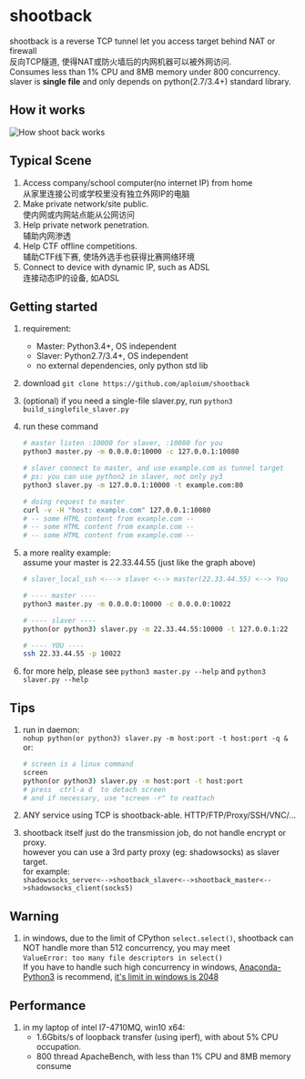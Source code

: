 # shootback

shootback is a reverse TCP tunnel let you access target behind NAT or firewall  
反向TCP隧道, 使得NAT或防火墙后的内网机器可以被外网访问.  
Consumes less than 1% CPU and 8MB memory under 800 concurrency.  
slaver is __single file__ and only depends on python(2.7/3.4+) standard library.

## How it works

![How shoot back works](https://raw.githubusercontent.com/aploium/shootback/static/graph.png)


## Typical Scene

1. Access company/school computer(no internet IP) from home  
   从家里连接公司或学校里没有独立外网IP的电脑
2. Make private network/site public.  
   使内网或内网站点能从公网访问
3. Help private network penetration.  
   辅助内网渗透
4. Help CTF offline competitions.  
   辅助CTF线下赛, 使场外选手也获得比赛网络环境
5. Connect to device with dynamic IP, such as ADSL  
   连接动态IP的设备, 如ADSL

## Getting started

1. requirement:
    * Master: Python3.4+, OS independent
    * Slaver: Python2.7/3.4+, OS independent
    * no external dependencies, only python std lib
2. download `git clone https://github.com/aploium/shootback`
3. (optional) if you need a single-file slaver.py, run `python3 build_singlefile_slaver.py`
4. run these command
    ```bash
    # master listen :10000 for slaver, :10080 for you
    python3 master.py -m 0.0.0.0:10000 -c 127.0.0.1:10080
    
    # slaver connect to master, and use example.com as tunnel target
    # ps: you can use python2 in slaver, not only py3
    python3 slaver.py -m 127.0.0.1:10000 -t example.com:80
    
    # doing request to master
    curl -v -H "host: example.com" 127.0.0.1:10080
    # -- some HTML content from example.com --
    # -- some HTML content from example.com --
    # -- some HTML content from example.com --
    ```
5. a more reality example:  
    assume your master is 22.33.44.55 (just like the graph above)
    ```bash
    # slaver_local_ssh <---> slaver <--> master(22.33.44.55) <--> You
    
    # ---- master ----
    python3 master.py -m 0.0.0.0:10000 -c 0.0.0.0:10022
    
    # ---- slaver ----
    python(or python3) slaver.py -m 22.33.44.55:10000 -t 127.0.0.1:22
    
    # ---- YOU ----
    ssh 22.33.44.55 -p 10022
    ```

6. for more help, please see `python3 master.py --help` and `python3 slaver.py --help`

## Tips

1. run in daemon:  
    `nohup python(or python3) slaver.py -m host:port -t host:port -q &`  
    or:
    ```bash
    # screen is a linux command
    screen
    python(or python3) slaver.py -m host:port -t host:port
    # press  ctrl-a d  to detach screen
    # and if necessary, use "screen -r" to reattach
    ```

2. ANY service using TCP is shootback-able.  HTTP/FTP/Proxy/SSH/VNC/...

3. shootback itself just do the transmission job, do not handle encrypt or proxy.  
    however you can use a 3rd party proxy (eg: shadowsocks) as slaver target.  
    for example:  
    `shadowsocks_server<-->shootback_slaver<-->shootback_master<-->shadowsocks_client(socks5)`

## Warning

1. in windows, due to the limit of CPython `select.select()`,
   shootback can NOT handle more than 512 concurrency, you may meet  
    `ValueError: too many file descriptors in select()`  
   If you have to handle such high concurrency in windows,
   [Anaconda-Python3](https://www.continuum.io/downloads) is recommend,
   [it's limit in windows is 2048](https://github.com/ContinuumIO/anaconda-issues/issues/1241)


## Performance

1. in my laptop of intel I7-4710MQ, win10 x64:
    * 1.6Gbits/s of loopback transfer (using iperf), with about 5% CPU occupation.
    * 800 thread ApacheBench, with less than 1% CPU and 8MB memory consume
